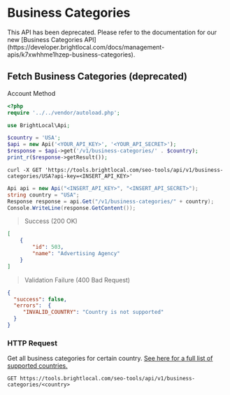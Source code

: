 # Business Categories

<aside class="notice">This API has been deprecated. Please refer to the documentation for our new [Business Categories API](https://developer.brightlocal.com/docs/management-apis/k7xwhhme1hzep-business-categories).</aside>

## Fetch Business Categories (deprecated)

<span class="label label-info">Account Method</span>

```php
<?php
require '../../vendor/autoload.php';

use BrightLocal\Api;

$country = 'USA';
$api = new Api('<YOUR_API_KEY>', '<YOUR_API_SECRET>');
$response = $api->get('/v1/business-categories/' . $country);
print_r($response->getResult());
```

```shell
curl -X GET 'https://tools.brightlocal.com/seo-tools/api/v1/business-categories/USA?api-key=<INSERT_API_KEY>'
```

```csharp
Api api = new Api("<INSERT_API_KEY>", "<INSERT_API_SECRET>");
string country = "USA";
Response response = api.Get("/v1/business-categories/" + country);
Console.WriteLine(response.GetContent());
```

> Success (200 OK)

```json
[
    {
        "id": 503,
        "name": "Advertising Agency"
    }
]
```

> Validation Failure (400 Bad Request)

```json
{
  "success": false,
  "errors":  {
     "INVALID_COUNTRY": "Country is not supported"
  }
}
```

### HTTP Request

Get all business categories for certain country. [See here for a full list of supported countries.](#supported-countries)

`GET https://tools.brightlocal.com/seo-tools/api/v1/business-categories/<country>`
